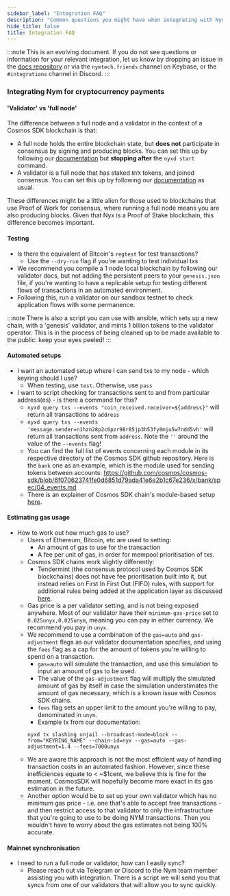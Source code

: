 ```yaml
---
sidebar_label: "Integration FAQ"
description: "Common questions you might have when integrating with Nym"
hide_title: false
title: Integration FAQ
---
```


:::note
This is an evolving document. If you do not see questions or information for your relevant integration, let us know by dropping an issue in the [docs repository](https://github.com/nymtech/docs/issues) or via the `nymtech.friends` channel on Keybase, or the `#integrations` channel in Discord. 
:::

### Integrating Nym for cryptocurrency payments 

#### 'Validator' vs 'full node'
The difference between a full node and a validator in the context of a Cosmos SDK blockchain is that: 
* A full node holds the entire blockchain state, but **does not** participate in consensus by signing and producing blocks. You can set this up by following our [documentation](https://nymtech.net/docs/stable/run-nym-nodes/nodes/validators/) but **stopping after** the `nyxd start` command. 
* A validator is a full node that has staked `NYX` tokens, and joined consensus. You can set this up by following our [documentation](https://nymtech.net/docs/stable/run-nym-nodes/nodes/validators/) as usual. 

These differences might be a little alien for those used to blockchains that use Proof of Work for consensus, where running a full node means you are also producing blocks. Given that Nyx is a Proof of Stake blockchain, this difference becomes important. 

#### Testing
* Is there the equivalent of Bitcoin's `regtest` for test transactions?
    * Use the `--dry-run` flag if you're wanting to test individual txs 
* We recommend you compile a 1 node local blockchain by following our validator docs, but not adding the persistent peers to your `genesis.json` file, if you're wanting to have a replicable setup for testing different flows of transactions in an automated environment. 
* Following this, run a validator on our sandbox testnet to check application flows with some permanence.

:::note
There is also a script you can use with ansible, which sets up a new chain, with a 'genesis' validator, and mints 1 billion tokens to the validator operator. This is in the process of being cleaned up to be made available to the public: keep your eyes peeled! 
:::

#### Automated setups 
* I want an automated setup where I can send txs to my node - which keyring should I use? 
    * When testing, use `test`. Otherwise, use `pass`  
* I want to script checking for transactions sent to and from particular address(es) - is there a command for this?
    * `nyxd query txs --events "coin_received.receiver=${address}"` will return all transactions to `address`
    * `nyxd query txs --events 'message.sender=n1hzn28p2c6pzr98r85jp3h53fy8mju5w7ndd5vh'` will return all transactions sent from `address`. Note the `''` around the value of the `--events` flag!
    * You can find the full list of events concerning each module in its respective directory of the Cosmos SDK github repository. Here is the `bank` one as an example, which is the module used for sending tokens between accounts: https://github.com/cosmos/cosmos-sdk/blob/6f070623741fe0d6851d79ada41e6e2b1c67e236/x/bank/spec/04_events.md
    * There is an explainer of Cosmos SDK chain's module-based setup [here](https://docs.cosmos.network/main/modules/). 

#### Estimating gas usage 
* How to work out how much gas to use? 
    * Users of Ethereum, Bitcoin, etc are used to setting: 
        * An amount of gas to use for the transaction
        * A fee per unit of gas, in order for mempool prioritisation of txs. 
    * Cosmos SDK chains work slightly differently: 
        * Tendermint (the consensus protocol used by Cosmos SDK blockchains) does not have fee prioritisation built into it, but instead relies on First In First Out (FIFO) rules, with support for additional rules being added at the application layer as discussed [here](https://medium.com/tendermint/tendermint-v0-35-introduces-prioritized-mempool-a-makeover-to-the-peer-to-peer-network-more-61eea6ec572d). 
    * Gas price is a per validator setting, and is not being exposed anywhere. Most of our validator have their `minimum-gas-price` set to `0.025unyx,0.025unym`, meaning you can pay in either currency. We recommend you pay in `unyx`.  
    * We recommend to use a combination of the `gas=auto` and `gas-adjustment` flags as our validator documentation specifies, and using the `fees` flag as a cap for the amount of tokens you're willing to spend on a transaction. 
        * `gas=auto` will simulate the transaction, and use this simulation to input an amount of gas to be used. 
        * The value of the `gas-adjustment` flag will multiply the simulated amount of gas by itself in case the simulation understimates the amount of gas necessary, which is a known issue with Cosmos SDK chains. 
        * `fees` flag sets an upper limit to the amount you're willing to pay, denominated in `unym`.
        * Example tx from our documentation: 
        ```
        nyxd tx slashing unjail --broadcast-mode=block --from="KEYRING_NAME" --chain-id=nyx --gas=auto --gas-adjustment=1.4 --fees=7000unyx
        ```
    * We are aware this approach is not the most efficient way of handling transaction costs in an automated fashion. However, since these inefficiences equate to < ~$1cent, we believe this is fine for the moment. CosmosSDK will hopefully become more exact in its gas estimation in the future. 
    * Another option would be to set up your own validator which has no minimum gas price - i.e. one that's able to accept free transactions - and then restrict access to that validator to only the infrastructure that you're going to use to be doing NYM transactions. Then you wouldn't have to worry about the gas estimates not being 100% accurate. 

#### Mainnet synchronisation
* I need to run a full node or validator, how can I easily sync? 
    * Please reach out via Telegram or Discord to the Nym team member assisting you with integration. There is a script we will send you that syncs from one of our validators that will allow you to sync quickly. 
